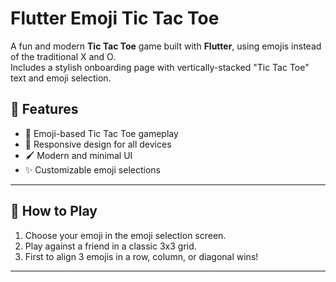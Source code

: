 # Flutter Emoji Tic Tac Toe 

A fun and modern **Tic Tac Toe** game built with **Flutter**, using emojis instead of the traditional X and O.  
Includes a stylish onboarding page with vertically-stacked "Tic Tac Toe" text and emoji selection.

## 🚀 Features
- 🎨 Emoji-based Tic Tac Toe gameplay
- 📱 Responsive design for all devices
- 🖌 Modern and minimal UI
- ✨ Customizable emoji selections

---

## 🎯 How to Play
1. Choose your emoji in the emoji selection screen.
2. Play against a friend in a classic 3x3 grid.
3. First to align 3 emojis in a row, column, or diagonal wins!

---

